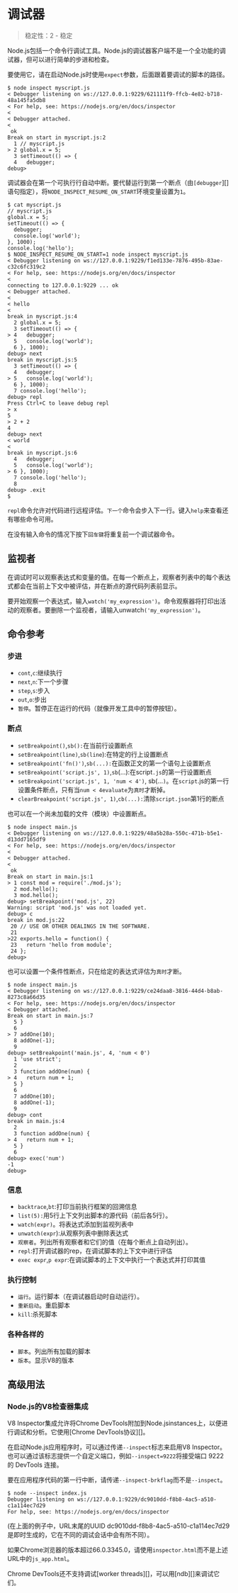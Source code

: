 # 调试器

<!--introduced_in=v0.9.12-->

> 稳定性：2 - 稳定

<!-- type=misc -->

Node.js包括一个命令行调试工具。Node.js的调试器客户端不是一个全功能的调试器，但可以进行简单的步进和检查。

要使用它，请在启动Node.js时使用`expect`参数，后面跟着要调试的脚本的路径。

```console
$ node inspect myscript.js
< Debugger listening on ws://127.0.0.1:9229/621111f9-ffcb-4e82-b718-48a145fa5db8
< For help, see: https://nodejs.org/en/docs/inspector
<
< Debugger attached.
<
 ok
Break on start in myscript.js:2
  1 // myscript.js
> 2 global.x = 5;
  3 setTimeout(() => {
  4   debugger;
debug>
```

调试器会在第一个可执行行自动中断。要代替运行到第一个断点（由`[debugger`]\[]语句指定），将`NODE_INSPECT_RESUME_ON_START`环境变量设置为`1`。

```console
$ cat myscript.js
// myscript.js
global.x = 5;
setTimeout(() => {
  debugger;
  console.log('world');
}, 1000);
console.log('hello');
$ NODE_INSPECT_RESUME_ON_START=1 node inspect myscript.js
< Debugger listening on ws://127.0.0.1:9229/f1ed133e-7876-495b-83ae-c32c6fc319c2
< For help, see: https://nodejs.org/en/docs/inspector
<
connecting to 127.0.0.1:9229 ... ok
< Debugger attached.
<
< hello
<
break in myscript.js:4
  2 global.x = 5;
  3 setTimeout(() => {
> 4   debugger;
  5   console.log('world');
  6 }, 1000);
debug> next
break in myscript.js:5
  3 setTimeout(() => {
  4   debugger;
> 5   console.log('world');
  6 }, 1000);
  7 console.log('hello');
debug> repl
Press Ctrl+C to leave debug repl
> x
5
> 2 + 2
4
debug> next
< world
<
break in myscript.js:6
  4   debugger;
  5   console.log('world');
> 6 }, 1000);
  7 console.log('hello');
  8
debug> .exit
$
```

`repl`命令允许对代码进行远程评估。`下一个`命令会步入下一行。键入`help`来查看还有哪些命令可用。

在没有输入命令的情况下按下`回车键`将重复前一个调试器命令。

## 监视者

在调试时可以观察表达式和变量的值。在每一个断点上，观察者列表中的每个表达式都会在当前上下文中被评估，并在断点的源代码列表前显示。

要开始观察一个表达式，输入`watch('my_expression')`。命令观察器将打印出活动的观察者。要删除一个监视者，请输入unwatch`('my_expression')`。

## 命令参考

### 步进

* `cont`,`c`:继续执行
* `next`,`n`:下一个步骤
* `step`,`s`:步入
* `out`,`o`:步出
* `暂停`。暂停正在运行的代码（就像开发工具中的暂停按钮）。

### 断点

* `setBreakpoint()`,`sb():`在当前行设置断点
* `setBreakpoint(line)`,`sb(line`):在特定的行上设置断点
* `setBreakpoint('fn()')`,`sb(...):`在函数正文的第一个语句上设置断点
* `setBreakpoint('script.js', 1)`,`sb`(...):在script`.js`的第一行设置断点
* `setBreakpoint('script.js', 1, 'num < 4')`, sb(...`)`。在`script`.js的第一行设置条件断点，只有当`num < 4evaluate`为`真时`才断掉。
* `clearBreakpoint('script.js', 1)`,`cb(...):`清除`script.json`第1行的断点

也可以在一个尚未加载的文件（模块）中设置断点。

```console
$ node inspect main.js
< Debugger listening on ws://127.0.0.1:9229/48a5b28a-550c-471b-b5e1-d13dd7165df9
< For help, see: https://nodejs.org/en/docs/inspector
<
< Debugger attached.
<
 ok
Break on start in main.js:1
> 1 const mod = require('./mod.js');
  2 mod.hello();
  3 mod.hello();
debug> setBreakpoint('mod.js', 22)
Warning: script 'mod.js' was not loaded yet.
debug> c
break in mod.js:22
 20 // USE OR OTHER DEALINGS IN THE SOFTWARE.
 21
>22 exports.hello = function() {
 23   return 'hello from module';
 24 };
debug>
```

也可以设置一个条件性断点，只在给定的表达式评估为`真时`才断。

```console
$ node inspect main.js
< Debugger listening on ws://127.0.0.1:9229/ce24daa8-3816-44d4-b8ab-8273c8a66d35
< For help, see: https://nodejs.org/en/docs/inspector
< Debugger attached.
Break on start in main.js:7
  5 }
  6
> 7 addOne(10);
  8 addOne(-1);
  9
debug> setBreakpoint('main.js', 4, 'num < 0')
  1 'use strict';
  2
  3 function addOne(num) {
> 4   return num + 1;
  5 }
  6
  7 addOne(10);
  8 addOne(-1);
  9
debug> cont
break in main.js:4
  2
  3 function addOne(num) {
> 4   return num + 1;
  5 }
  6
debug> exec('num')
-1
debug>
```

### 信息

* `backtrace`,`bt`:打印当前执行框架的回溯信息
* `list(5):`用5行上下文列出脚本的源代码（前后各5行）。
* `watch(expr)`。将表达式添加到监视列表中
* `unwatch(expr`):从观察列表中删除表达式
* `观察者`。列出所有观察者和它们的值（在每个断点上自动列出）。
* `repl`:打开调试器的rep，在调试脚本的上下文中进行评估
* `exec expr`,`p expr`:在调试脚本的上下文中执行一个表达式并打印其值

### 执行控制

* `运行`。运行脚本（在调试器启动时自动运行）。
* `重新启动`。重启脚本
* `kill`:杀死脚本

### 各种各样的

* `脚本`。列出所有加载的脚本
* `版本`。显示V8的版本

## 高级用法

### Node.js的V8检查器集成

V8 Inspector集成允许将Chrome DevTools附加到Node.jsinstances上，以便进行调试和分析。它使用\[Chrome DevTools协议]\[]。

在启动Node.js应用程序时，可以通过传递`--inspect`标志来启用V8 Inspector。也可以通过该标志提供一个自定义端口，例如`--inspect=9222`将接受端口 9222 的 DevTools 连接。

要在应用程序代码的第一行中断，请传递`--inspect-brkflag`而不是`--inspect`。

```console
$ node --inspect index.js
Debugger listening on ws://127.0.0.1:9229/dc9010dd-f8b8-4ac5-a510-c1a114ec7d29
For help, see: https://nodejs.org/en/docs/inspector
```

(在上面的例子中，URL末尾的UUID dc9010dd-f8b8-4ac5-a510-c1a114ec7d29是即时生成的，它在不同的调试会话中会有所不同）。

如果Chrome浏览器的版本超过66.0.3345.0，请使用`inspector.html`而不是上述URL中的`js_app.html`。

Chrome DevTools还不支持调试\[worker threads]\[]，可以用\[ndb]\[]来调试它们。

[Chrome DevTools Protocol]: https://chromedevtools.github.io/devtools-protocol/

[`debugger`]: https://developer.mozilla.org/en-US/docs/Web/JavaScript/Reference/Statements/debugger

[ndb]: https://github.com/GoogleChromeLabs/ndb/

[worker threads]: worker_threads.md
